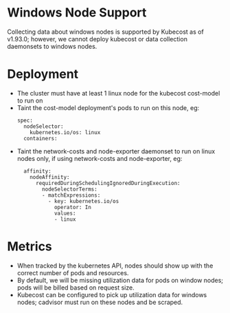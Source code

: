 Windows Node Support
======

Collecting data about windows nodes is supported by Kubecost as of v1.93.0; however, we cannot deploy kubecost or data collection daemonsets to windows nodes.

# Deployment
  * The cluster must have at least 1 linux node for the kubecost cost-model to run on
  * Taint the cost-model deployment's pods to run on this node, eg:
    ```
    spec:
      nodeSelector:
        kubernetes.io/os: linux
      containers:
    ```
  * Taint the network-costs and node-exporter daemonset to run on linux nodes only, if using network-costs and node-exporter, eg:
    ```
      affinity: 
        nodeAffinity:  
          requiredDuringSchedulingIgnoredDuringExecution:  
            nodeSelectorTerms:  
            - matchExpressions:  
              - key: kubernetes.io/os 
                operator: In 
                values: 
                - linux
    ```

# Metrics
  * When tracked by the kubernetes API, nodes should show up with the correct number of pods and resources.
  * By default, we will be missing utilization data for pods on window nodes; pods will be billed based on request size.
  * Kubecost can be configured to pick up utilization data for windows nodes; cadvisor must run on these nodes and be scraped.
